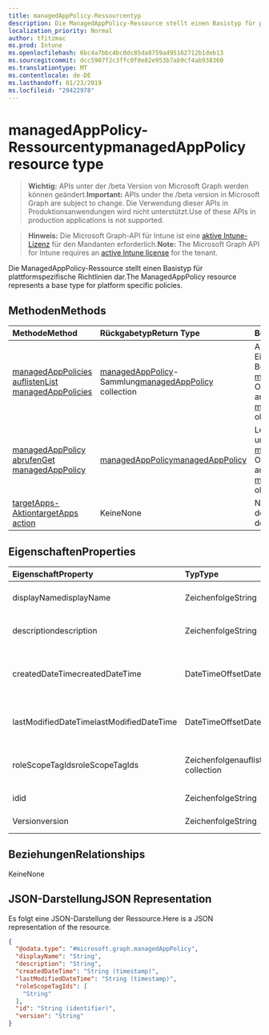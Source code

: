 ```yaml
---
title: managedAppPolicy-Ressourcentyp
description: Die ManagedAppPolicy-Ressource stellt einen Basistyp für plattformspezifische Richtlinien dar.
localization_priority: Normal
author: tfitzmac
ms.prod: Intune
ms.openlocfilehash: 6bc4a7bbc4bc0dc85da8759ad95162712b1deb13
ms.sourcegitcommit: dcc5907f2c3ffc0f0e82e953b7ab9cf4ab938360
ms.translationtype: MT
ms.contentlocale: de-DE
ms.lasthandoff: 01/23/2019
ms.locfileid: "29422978"
---
```

# <a name="managedapppolicy-resource-type"></a><span data-ttu-id="662f9-103">managedAppPolicy-Ressourcentyp</span><span class="sxs-lookup"><span data-stu-id="662f9-103">managedAppPolicy resource type</span></span>

> <span data-ttu-id="662f9-104">**Wichtig:** APIs unter der /beta Version von Microsoft Graph werden können geändert.</span><span class="sxs-lookup"><span data-stu-id="662f9-104">**Important:** APIs under the /beta version in Microsoft Graph are subject to change.</span></span> <span data-ttu-id="662f9-105">Die Verwendung dieser APIs in Produktionsanwendungen wird nicht unterstützt.</span><span class="sxs-lookup"><span data-stu-id="662f9-105">Use of these APIs in production applications is not supported.</span></span>

> <span data-ttu-id="662f9-106">**Hinweis:** Die Microsoft Graph-API für Intune ist eine [aktive Intune-Lizenz](https://go.microsoft.com/fwlink/?linkid=839381) für den Mandanten erforderlich.</span><span class="sxs-lookup"><span data-stu-id="662f9-106">**Note:** The Microsoft Graph API for Intune requires an [active Intune license](https://go.microsoft.com/fwlink/?linkid=839381) for the tenant.</span></span>

<span data-ttu-id="662f9-107">Die ManagedAppPolicy-Ressource stellt einen Basistyp für plattformspezifische Richtlinien dar.</span><span class="sxs-lookup"><span data-stu-id="662f9-107">The ManagedAppPolicy resource represents a base type for platform specific policies.</span></span>

## <a name="methods"></a><span data-ttu-id="662f9-108">Methoden</span><span class="sxs-lookup"><span data-stu-id="662f9-108">Methods</span></span>
|<span data-ttu-id="662f9-109">Methode</span><span class="sxs-lookup"><span data-stu-id="662f9-109">Method</span></span>|<span data-ttu-id="662f9-110">Rückgabetyp</span><span class="sxs-lookup"><span data-stu-id="662f9-110">Return Type</span></span>|<span data-ttu-id="662f9-111">Beschreibung</span><span class="sxs-lookup"><span data-stu-id="662f9-111">Description</span></span>|
|:---|:---|:---|
|[<span data-ttu-id="662f9-112">managedAppPolicies auflisten</span><span class="sxs-lookup"><span data-stu-id="662f9-112">List managedAppPolicies</span></span>](../api/intune-mam-managedapppolicy-list.md)|<span data-ttu-id="662f9-113">[managedAppPolicy](../resources/intune-mam-managedapppolicy.md)-Sammlung</span><span class="sxs-lookup"><span data-stu-id="662f9-113">[managedAppPolicy](../resources/intune-mam-managedapppolicy.md) collection</span></span>|<span data-ttu-id="662f9-114">Auflisten von Eigenschaften und Beziehungen der [managedAppPolicy](../resources/intune-mam-managedapppolicy.md)-Objekte.</span><span class="sxs-lookup"><span data-stu-id="662f9-114">List properties and relationships of the [managedAppPolicy](../resources/intune-mam-managedapppolicy.md) objects.</span></span>|
|[<span data-ttu-id="662f9-115">managedAppPolicy abrufen</span><span class="sxs-lookup"><span data-stu-id="662f9-115">Get managedAppPolicy</span></span>](../api/intune-mam-managedapppolicy-get.md)|[<span data-ttu-id="662f9-116">managedAppPolicy</span><span class="sxs-lookup"><span data-stu-id="662f9-116">managedAppPolicy</span></span>](../resources/intune-mam-managedapppolicy.md)|<span data-ttu-id="662f9-117">Lesen von Eigenschaften und Beziehungen des [managedAppPolicy](../resources/intune-mam-managedapppolicy.md)-Objekts.</span><span class="sxs-lookup"><span data-stu-id="662f9-117">Read properties and relationships of the [managedAppPolicy](../resources/intune-mam-managedapppolicy.md) object.</span></span>|
|[<span data-ttu-id="662f9-118">targetApps-Aktion</span><span class="sxs-lookup"><span data-stu-id="662f9-118">targetApps action</span></span>](../api/intune-mam-managedapppolicy-targetapps.md)|<span data-ttu-id="662f9-119">Keine</span><span class="sxs-lookup"><span data-stu-id="662f9-119">None</span></span>|<span data-ttu-id="662f9-120">Noch nicht dokumentiert</span><span class="sxs-lookup"><span data-stu-id="662f9-120">Not yet documented</span></span>|

## <a name="properties"></a><span data-ttu-id="662f9-121">Eigenschaften</span><span class="sxs-lookup"><span data-stu-id="662f9-121">Properties</span></span>
|<span data-ttu-id="662f9-122">Eigenschaft</span><span class="sxs-lookup"><span data-stu-id="662f9-122">Property</span></span>|<span data-ttu-id="662f9-123">Typ</span><span class="sxs-lookup"><span data-stu-id="662f9-123">Type</span></span>|<span data-ttu-id="662f9-124">Beschreibung</span><span class="sxs-lookup"><span data-stu-id="662f9-124">Description</span></span>|
|:---|:---|:---|
|<span data-ttu-id="662f9-125">displayName</span><span class="sxs-lookup"><span data-stu-id="662f9-125">displayName</span></span>|<span data-ttu-id="662f9-126">Zeichenfolge</span><span class="sxs-lookup"><span data-stu-id="662f9-126">String</span></span>|<span data-ttu-id="662f9-127">Anzeigename der Richtlinie</span><span class="sxs-lookup"><span data-stu-id="662f9-127">Policy display name.</span></span>|
|<span data-ttu-id="662f9-128">description</span><span class="sxs-lookup"><span data-stu-id="662f9-128">description</span></span>|<span data-ttu-id="662f9-129">Zeichenfolge</span><span class="sxs-lookup"><span data-stu-id="662f9-129">String</span></span>|<span data-ttu-id="662f9-130">Beschreibung der Richtlinie</span><span class="sxs-lookup"><span data-stu-id="662f9-130">The policy's description.</span></span>|
|<span data-ttu-id="662f9-131">createdDateTime</span><span class="sxs-lookup"><span data-stu-id="662f9-131">createdDateTime</span></span>|<span data-ttu-id="662f9-132">DateTimeOffset</span><span class="sxs-lookup"><span data-stu-id="662f9-132">DateTimeOffset</span></span>|<span data-ttu-id="662f9-133">Das Datum und die Uhrzeit der Erstellung der Richtlinie.</span><span class="sxs-lookup"><span data-stu-id="662f9-133">The date and time the policy was created.</span></span>|
|<span data-ttu-id="662f9-134">lastModifiedDateTime</span><span class="sxs-lookup"><span data-stu-id="662f9-134">lastModifiedDateTime</span></span>|<span data-ttu-id="662f9-135">DateTimeOffset</span><span class="sxs-lookup"><span data-stu-id="662f9-135">DateTimeOffset</span></span>|<span data-ttu-id="662f9-136">Datum und Uhrzeit der letzten Änderung der Richtlinie</span><span class="sxs-lookup"><span data-stu-id="662f9-136">Last time the policy was modified.</span></span>|
|<span data-ttu-id="662f9-137">roleScopeTagIds</span><span class="sxs-lookup"><span data-stu-id="662f9-137">roleScopeTagIds</span></span>|<span data-ttu-id="662f9-138">Zeichenfolgenauflistung</span><span class="sxs-lookup"><span data-stu-id="662f9-138">String collection</span></span>|<span data-ttu-id="662f9-139">Liste der Bereich Tags für diese Instanz der Entität.</span><span class="sxs-lookup"><span data-stu-id="662f9-139">List of Scope Tags for this Entity instance.</span></span>|
|<span data-ttu-id="662f9-140">id</span><span class="sxs-lookup"><span data-stu-id="662f9-140">id</span></span>|<span data-ttu-id="662f9-141">Zeichenfolge</span><span class="sxs-lookup"><span data-stu-id="662f9-141">String</span></span>|<span data-ttu-id="662f9-142">Schlüssel der Entität</span><span class="sxs-lookup"><span data-stu-id="662f9-142">Key of the entity.</span></span>|
|<span data-ttu-id="662f9-143">Version</span><span class="sxs-lookup"><span data-stu-id="662f9-143">version</span></span>|<span data-ttu-id="662f9-144">Zeichenfolge</span><span class="sxs-lookup"><span data-stu-id="662f9-144">String</span></span>|<span data-ttu-id="662f9-145">Version der Entität</span><span class="sxs-lookup"><span data-stu-id="662f9-145">Version of the entity.</span></span>|

## <a name="relationships"></a><span data-ttu-id="662f9-146">Beziehungen</span><span class="sxs-lookup"><span data-stu-id="662f9-146">Relationships</span></span>
<span data-ttu-id="662f9-147">Keine</span><span class="sxs-lookup"><span data-stu-id="662f9-147">None</span></span>

## <a name="json-representation"></a><span data-ttu-id="662f9-148">JSON-Darstellung</span><span class="sxs-lookup"><span data-stu-id="662f9-148">JSON Representation</span></span>
<span data-ttu-id="662f9-149">Es folgt eine JSON-Darstellung der Ressource.</span><span class="sxs-lookup"><span data-stu-id="662f9-149">Here is a JSON representation of the resource.</span></span>
<!-- {
  "blockType": "resource",
  "keyProperty": "id",
  "@odata.type": "microsoft.graph.managedAppPolicy"
}
-->
``` json
{
  "@odata.type": "#microsoft.graph.managedAppPolicy",
  "displayName": "String",
  "description": "String",
  "createdDateTime": "String (timestamp)",
  "lastModifiedDateTime": "String (timestamp)",
  "roleScopeTagIds": [
    "String"
  ],
  "id": "String (identifier)",
  "version": "String"
}
```




